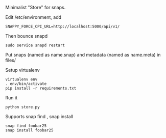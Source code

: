 Minimalist "Store" for snaps.

Edit /etc/environment, add

```
SNAPPY_FORCE_CPI_URL=http://localhost:5000/api/v1/
```

Then bounce snapd

```
sudo service snapd restart
```

Put snaps (named as name.snap) and metadata (named as name.meta) in files/

Setup virtualenv

```
virtualenv env
. env/bin/activate
pip install -r requirements.txt
```

Run it

```
python store.py
```

Supports snap find <name>, snap install <name>

```
snap find foobar25
snap install foobar25
```
